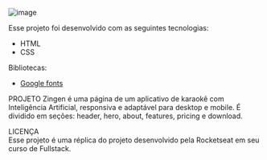 ![image](https://github.com/user-attachments/assets/6099ac60-b95a-4811-9ecd-8a3948a3bff3)

Esse projeto foi desenvolvido com as seguintes tecnologias: 
- HTML
- CSS

Bibliotecas:
- [Google fonts](https://fonts.google.com/)

PROJETO
Zingen é uma página de um aplicativo de karaokê com Inteligência Artificial, responsiva e adaptável para desktop e mobile. É dividido em seções: header, hero, about, features, pricing e download.

LICENÇA <br> 
Esse projeto é uma réplica do projeto desenvolvido pela Rocketseat em seu curso de Fullstack.
